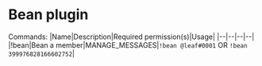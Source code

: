 # Bean plugin

Commands:
|Name|Description|Required permission(s)|Usage|
|--|--|--|--|
|!bean|Bean a member|MANAGE_MESSAGES|`!bean @leaf#0001` OR `!bean 399976828166602752`|